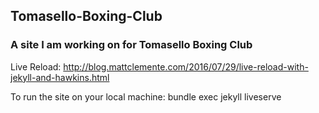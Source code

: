 ## Tomasello-Boxing-Club
### A site I am working on for Tomasello Boxing Club



Live Reload:
http://blog.mattclemente.com/2016/07/29/live-reload-with-jekyll-and-hawkins.html

To run the site on your local machine:
bundle exec jekyll liveserve
